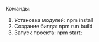Команды:
1. Установка модулей:  npm install
2. Создание билда: npm run build
3. Запуск проекта: npm start;
